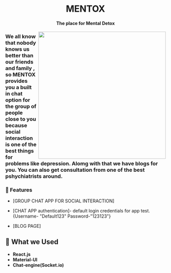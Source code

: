 <h1 align="center">MENTOX</h1>
<h4 align="center">The place for Mental Detox</h4>

<img align = "right" src = "https://media1.giphy.com/media/ybhSNhNjFsII5skvFH/200w.webp?cid=ecf05e471vqxn5rfsafmqi7d40b3fkvp9n3g3l7ehganskso&rid=200w.webp&ct=g" width = "400" >

### We all know that nobody knows us better than our friends and family , so MENTOX provides you a built in chat option for the group of people close to you because social interaction is one of the best things for problems like depression. Alomg with that we have blogs for you. You can also get consultation from one of the best pshychiatrists around.

### 🔭 Features

- [GROUP CHAT APP FOR SOCIAL INTERACTION]

- [CHAT APP authentication]- default login credentials for app test. {Username- "Default123" Password-"123123"}

- [BLOG PAGE]

## 🌱 What we Used

- **React.js**
- **Material-UI**
- **Chat-engine(Socket.io)**

